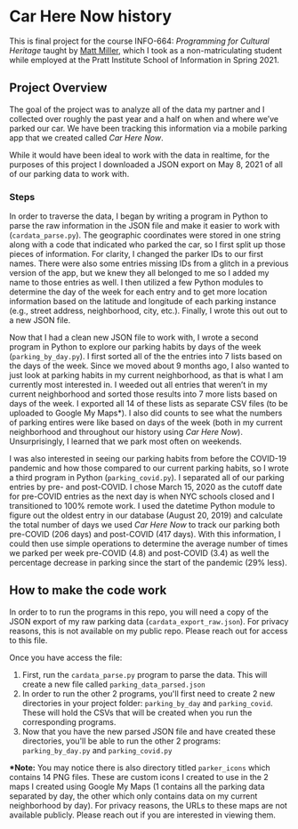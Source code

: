 # Car Here Now history
This is final project for the course INFO-664: *Programming for Cultural Heritage* taught by [Matt Miller](https://github.com/thisismattmiller "Matt Miller"), which I took as a non-matriculating student while employed at the Pratt Institute School of Information in Spring 2021.

## Project Overview
The goal of the project was to analyze all of the data my partner and I collected over roughly the past year and a half on when and where we’ve parked our car. We have been tracking this information via a mobile parking app that we created called _Car Here Now_.

While it would have been ideal to work with the data in realtime, for the purposes of this project I downloaded a JSON export on May 8, 2021 of all of our parking data to work with.

### Steps
In order to traverse the data, I began by writing a program in Python to parse the raw information in the JSON file and make it easier to work with (`cardata_parse.py`). The geographic coordinates were stored in one string along with a code that indicated who parked the car, so I first split up those pieces of information. For clarity, I changed the parker IDs to our first names. There were also some entries missing IDs from a glitch in a previous version of the app, but we knew they all belonged to me so I added my name to those entries as well. I then utilized a few Python modules to determine the day of the week for each entry and to get more location information based on the latitude and longitude of each parking instance (e.g., street address, neighborhood, city, etc.). Finally, I wrote this out out to a new JSON file. 

Now that I had a clean new JSON file to work with, I wrote a second program in Python to explore our parking habits by days of the week (`parking_by_day.py`). I first sorted all of the the entries into 7 lists based on the days of the week. Since we moved about 9 months ago, I also wanted to just look at parking habits in my current neighborhood, as that is what I am currently most interested in. I weeded out all entries that weren’t in my current neighborhood and sorted those results into 7 more lists based on days of the week. I exported all 14 of these lists as separate CSV files (to be uploaded to Google My Maps\*). I also did counts to see what the numbers of parking entires were like based on days of the week (both in my current neighborhood and throughout our history using _Car Here Now_). Unsurprisingly, I learned that we park most often on weekends.

I was also interested in seeing our parking habits from before the COVID-19 pandemic and how those compared to our current parking habits, so I wrote a third program in Python (`parking_covid.py`). I separated all of our parking entries by pre- and post-COVID. I chose March 15, 2020 as the cutoff date for pre-COVID entries as the next day is when NYC schools closed and I transitioned to 100% remote work. I used the datetime Python module to figure out the oldest entry in our database (August 20, 2019) and calculate the total number of days we used _Car Here Now_ to track our parking both pre-COVID (206 days) and post-COVID (417 days). With this information, I could then use simple operations to determine the average number of times we parked per week pre-COVID (4.8) and post-COVID (3.4) as well the percentage decrease in parking since the start of the pandemic (29% less). 

## How to make the code work
In order to to run the programs in this repo, you will need a copy of the JSON export of my raw parking data (`cardata_export_raw.json`). For privacy reasons, this is not available on my public repo. Please reach out for access to this file.

Once you have access the file:
1. First, run the `cardata_parse.py` program to parse the data. This will create a new file called `parking_data_parsed.json`
2. In order to run the other 2 programs, you'll first need to create 2 new directories in your project folder: `parking_by_day` and `parking_covid`. These will hold the CSVs that will be created when you run the corresponding programs.
3. Now that you have the new parsed JSON file and have created these directories, you'll be able to run the other 2 programs: `parking_by_day.py` and `parking_covid.py`

**\*Note:** You may notice there is also directory titled `parker_icons` which contains 14 PNG files. These are custom icons I created to use in the 2 maps I created using Google My Maps (1 contains all the parking data separated by day, the other which only contains data on my current neighborhood by day). For privacy reasons, the URLs to these maps are not available publicly. Please reach out if you are interested in viewing them.
